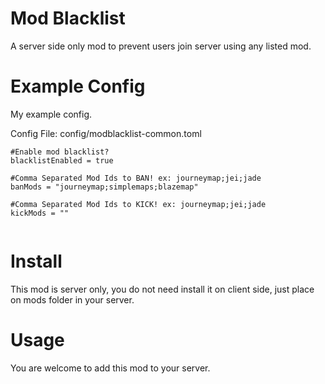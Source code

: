 
# Mod Blacklist

A server side only mod to prevent users join server using any listed mod.

# Example Config

My example config.

Config File: config/modblacklist-common.toml

```
#Enable mod blacklist?
blacklistEnabled = true

#Comma Separated Mod Ids to BAN! ex: journeymap;jei;jade
banMods = "journeymap;simplemaps;blazemap"

#Comma Separated Mod Ids to KICK! ex: journeymap;jei;jade
kickMods = ""


```

# Install
This mod is server only, you do not need install it on client side, just place on mods folder in your server.

# Usage
You are welcome to add this mod to your server.

